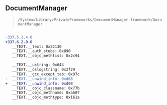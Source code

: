 ## DocumentManager

> `/System/Library/PrivateFrameworks/DocumentManager.framework/DocumentManager`

```diff

-337.5.1.4.0
+337.6.2.0.0
   __TEXT.__text: 0x32130
   __TEXT.__auth_stubs: 0x890
   __TEXT.__objc_methlist: 0x2c94

   __TEXT.__ustring: 0x644
   __TEXT.__oslogstring: 0x2f29
   __TEXT.__gcc_except_tab: 0x97c
-  __TEXT.__unwind_info: 0xd68
+  __TEXT.__unwind_info: 0xd08
   __TEXT.__objc_classname: 0x77b
   __TEXT.__objc_methname: 0xa607
   __TEXT.__objc_methtype: 0x161a

```
